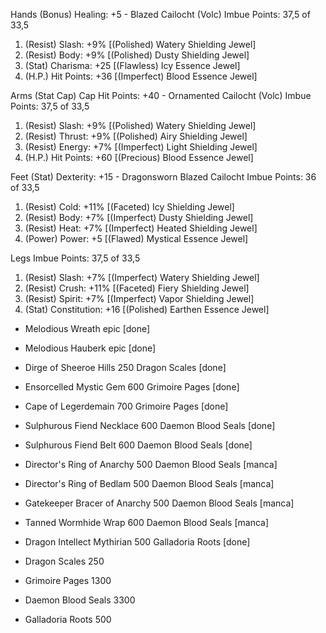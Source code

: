 Hands (Bonus) Healing: +5 - Blazed Cailocht (Volc)
Imbue Points: 37,5 of 33,5
1. (Resist) Slash: +9% [(Polished) Watery Shielding Jewel]
2. (Resist) Body: +9% [(Polished) Dusty Shielding Jewel]
3. (Stat) Charisma: +25 [(Flawless) Icy Essence Jewel]
4. (H.P.) Hit Points: +36 [(Imperfect) Blood Essence Jewel]

Arms (Stat Cap) Cap Hit Points: +40 - Ornamented Cailocht (Volc)
Imbue Points: 37,5 of 33,5
1. (Resist) Slash: +9% [(Polished) Watery Shielding Jewel]
2. (Resist) Thrust: +9% [(Polished) Airy Shielding Jewel]
3. (Resist) Energy: +7% [(Imperfect) Light Shielding Jewel]
4. (H.P.) Hit Points: +60 [(Precious) Blood Essence Jewel]

Feet (Stat) Dexterity: +15 - Dragonsworn Blazed Cailocht
Imbue Points: 36 of 33,5
1. (Resist) Cold: +11% [(Faceted) Icy Shielding Jewel]
2. (Resist) Body: +7% [(Imperfect) Dusty Shielding Jewel]
3. (Resist) Heat: +7% [(Imperfect) Heated Shielding Jewel]
4. (Power) Power: +5 [(Flawed) Mystical Essence Jewel]

Legs
Imbue Points: 37,5 of 33,5
1. (Resist) Slash: +7% [(Imperfect) Watery Shielding Jewel]
2. (Resist) Crush: +11% [(Faceted) Fiery Shielding Jewel]
3. (Resist) Spirit: +7% [(Imperfect) Vapor Shielding Jewel]
4. (Stat) Constitution: +16 [(Polished) Earthen Essence Jewel]

+ Melodious Wreath             epic                   [done]
+ Melodious Hauberk            epic                   [done]
+ Dirge of Sheeroe Hills       250 Dragon Scales      [done]
+ Ensorcelled Mystic Gem       600 Grimoire Pages     [done]
+ Cape of Legerdemain          700 Grimoire Pages     [done]
+ Sulphurous Fiend Necklace    600 Daemon Blood Seals [done]
+ Sulphurous Fiend Belt        600 Daemon Blood Seals [done]
+ Director's Ring of Anarchy   500 Daemon Blood Seals [manca]
+ Director's Ring of Bedlam    500 Daemon Blood Seals [manca]
+ Gatekeeper Bracer of Anarchy 500 Daemon Blood Seals [manca]
+ Tanned Wormhide Wrap         600 Daemon Blood Seals [manca]
+ Dragon Intellect Mythirian   500 Galladoria Roots   [done]

+ Dragon Scales                250
+ Grimoire Pages              1300
+ Daemon Blood Seals          3300
+ Galladoria Roots             500

